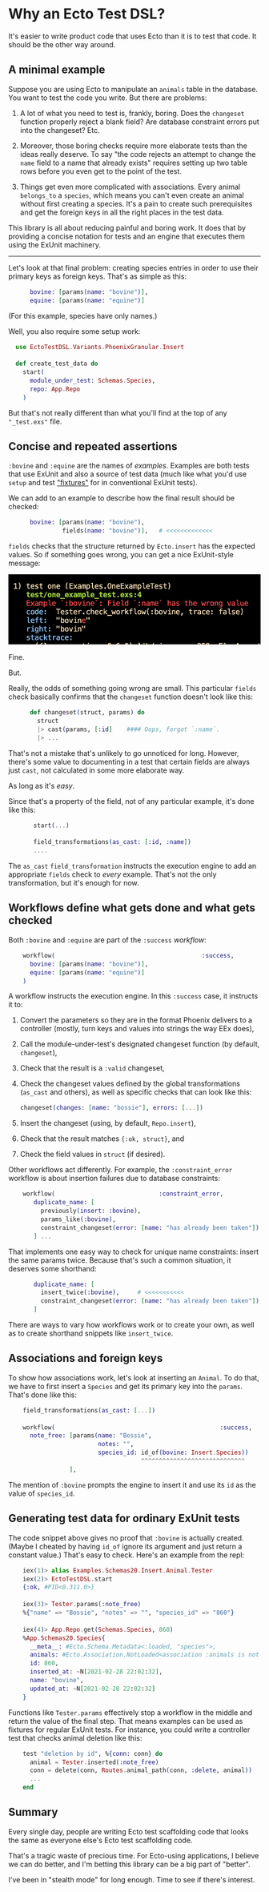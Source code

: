 # Why an Ecto Test DSL?

It's easier to write product code that uses Ecto than it is to test that
code. It should be the other way around.

## A minimal example

Suppose you are using Ecto to manipulate an `animals` table in the
database. You want to test the code you write. But there are
problems:

1. A lot of what you need to test is, frankly, boring. Does the
   `changeset` function properly reject a blank field? Are database
   constraint errors put into the changeset? Etc.
   
2. Moreover, those boring checks require more elaborate tests than the
   ideas really deserve. To say "the code rejects an attempt to change the `name` field
   to a name that already exists" requires setting up two
   table rows before you even get to the point of the test.
   
3. Things get even more complicated with associations. Every animal
   `belongs_to` a `species`, which means you can't even create an
   animal without first creating a species. It's a pain to create such
   prerequisites and get the foreign keys in all the right places in
   the test data.
   
This library is all about reducing painful and boring work. It does
that by providing a concise notation for tests and an engine that
executes them using the ExUnit machinery. 

---------

Let's look at that final problem: creating species entries in order to
use their primary keys as foreign keys. That's as simple as this:


```elixir
      bovine: [params(name: "bovine")],
      equine: [params(name: "equine")]
```

(For this example, species have only names.)

Well, you also require some setup work:

```elixir
  use EctoTestDSL.Variants.PhoenixGranular.Insert

  def create_test_data do 
    start(
      module_under_test: Schemas.Species,
      repo: App.Repo
    )
```

But that's not really different than what you'll find at the top of
any `"_test.exs"` file.

## Concise and repeated assertions

`:bovine` and `:equine` are the names of *examples*. Examples are both
tests that use ExUnit and also a source of test data (much like what
you'd use `setup` and test
["fixtures"](https://en.wikipedia.org/wiki/Test_fixture#Software) for
in conventional ExUnit tests).

We can add to an example to describe how the final result should be
checked:

```elixir
      bovine: [params(name: "bovine"),
               fields(name: "bovine")],   # <<<<<<<<<<<<<
```

`fields` checks that the structure returned by `Ecto.insert` has the
expected values. So if something goes wrong, you can get a nice ExUnit-style message:

![](pics/exunit-error.png)

Fine. 

But.

Really, the odds of something going wrong are small. This particular
`fields` check basically confirms that the `changeset` function
doesn't look like this:

```elixir
      def changeset(struct, params) do 
        struct
        |> cast(params, [:id]    #### Oops, forgot `:name`.
        |> ...
```

That's not a mistake that's unlikely to go unnoticed for long. However,
there's some value to documenting in a test that certain fields are
always just `cast`, not calculated in some more elaborate way.

As long as it's *easy*.

Since that's a property of the field, not of any particular example,
it's done like this:
   
```elixir
       start(...)
       
       field_transformations(as_cast: [:id, :name])
       ....
```
   

The `as_cast` `field_transformation` instructs the execution engine to
add an appropriate `fields` check to *every* example. That's not the
only transformation, but it's enough for now.

## Workflows define what gets done and what gets checked

Both `:bovine` and `:equine` are part of the `:success`
*workflow*:

```elixir
    workflow(                                         :success,
      bovine: [params(name: "bovine")],
      equine: [params(name: "equine")]
    )
```

A workflow instructs the execution engine. In this `:success` case,
it instructs it to:

1. Convert the parameters so they are in the format Phoenix delivers to a
   controller (mostly, turn keys and values into strings the
   way EEx does), 
   
2. Call the module-under-test's designated changeset function (by default, `changeset`), 

3. Check that the result is a `:valid` changeset, 

4. Check the changeset values defined by the global transformations
   (`as_cast` and others), as well as specific checks that can look
   like this:
   
   ```elixir
   changeset(changes: [name: "bossie"], errors: [...])
   ```
       
5. Insert the changeset (using, by default, `Repo.insert`),

6. Check that the result matches `{:ok, struct}`, and

7. Check the field values in `struct` (if desired).

Other workflows act differently. For example, the `:constraint_error` workflow
is about insertion failures due to database constraints:


```elixir
    workflow(                             :constraint_error,
       duplicate_name: [
         previously(insert: :bovine),
         params_like(:bovine),
         constraint_changeset(error: [name: "has already been taken"])
       ] ...
```

That implements one easy way to check for unique name constraints:
insert the same params twice. Because that's such a common situation,
it deserves some shorthand:

```elixir
       duplicate_name: [
         insert_twice(:bovine),     # <<<<<<<<<<<
         constraint_changeset(error: [name: "has already been taken"])
       ]
```

There are ways to vary how workflows work or to create your own, as
well as to create shorthand snippets like `insert_twice`.

## Associations and foreign keys

To show how associations work, let's look at inserting an `Animal`. To
do that, we have to first insert a `Species` and get its primary key
into the `params`. That's done like this:

```elixir
    field_transformations(as_cast: [...])

    workflow(                                              :success,
      note_free: [params(name: "Bossie",
                         notes: "",
                         species_id: id_of(bovine: Insert.Species))
                                     ^^^^^^^^^^^^^^^^^^^^^^^^^^^^^
                 ],
```

The mention of `:bovine` prompts the engine to insert it and use its
`id` as the value of `species_id`.

## Generating test data for ordinary ExUnit tests

The code snippet above gives no proof that `:bovine` is actually created.
(Maybe I cheated by having `id_of` ignore its argument and just
return a constant value.) That's easy to check. Here's an example
from the repl:

```elixir
    iex(1)> alias Examples.Schemas20.Insert.Animal.Tester
    iex(2)> EctoTestDSL.start
    {:ok, #PID<0.311.0>}
    
    iex(3)> Tester.params(:note_free)
    %{"name" => "Bossie", "notes" => "", "species_id" => "860"}
    
    iex(4)> App.Repo.get(Schemas.Species, 860)
    %App.Schemas20.Species{
      __meta__: #Ecto.Schema.Metadata<:loaded, "species">,
      animals: #Ecto.Association.NotLoaded<association :animals is not loaded>,
      id: 860,
      inserted_at: ~N[2021-02-28 22:02:32],
      name: "bovine",
      updated_at: ~N[2021-02-28 22:02:32]
    }
```

Functions like `Tester.params` effectively stop a workflow in the
middle and return the value of the final step. That means
examples can be used as fixtures for regular ExUnit tests. For
instance, you could write a controller test that checks animal deletion
like this:


```elixir
    test "deletion by id", %{conn: conn} do 
      animal = Tester.inserted(:note_free)
      conn = delete(conn, Routes.animal_path(conn, :delete, animal))
      ...
    end
```

## Summary

Every single day, people are writing Ecto test scaffolding code
that looks the same as everyone else's Ecto test scaffolding code.

That's a tragic waste of precious time. For Ecto-using applications, I
believe we can do better, and I'm betting this library can be a big
part of "better".

I've been in "stealth mode" for long enough. Time to see if there's interest.
